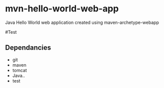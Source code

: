 # mvn-hello-world-web-app
Java Hello World web application created using maven-archetype-webapp

#Test

## Dependancies
* git
* maven
* tomcat
* Java..
* test
